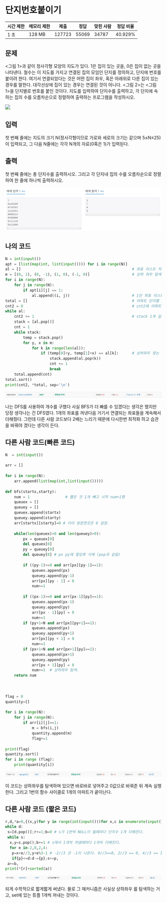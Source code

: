 # 단지번호붙이기

| 시간 제한 | 메모리 제한 | 제출     | 정답    | 맞힌 사람 | 정답 비율   |
| ----- | ------ | ------ | ----- | ----- | ------- |
| 1 초   | 128 MB | 127723 | 55069 | 34787 | 40.929% |

## 문제

<그림 1>과 같이 정사각형 모양의 지도가 있다. 1은 집이 있는 곳을, 0은 집이 없는 곳을 나타낸다. 철수는 이 지도를 가지고 연결된 집의 모임인 단지를 정의하고, 단지에 번호를 붙이려 한다. 여기서 연결되었다는 것은 어떤 집이 좌우, 혹은 아래위로 다른 집이 있는 경우를 말한다. 대각선상에 집이 있는 경우는 연결된 것이 아니다. <그림 2>는 <그림 1>을 단지별로 번호를 붙인 것이다. 지도를 입력하여 단지수를 출력하고, 각 단지에 속하는 집의 수를 오름차순으로 정렬하여 출력하는 프로그램을 작성하시오.

![](https://www.acmicpc.net/upload/images/ITVH9w1Gf6eCRdThfkegBUSOKd.png)

## 입력

첫 번째 줄에는 지도의 크기 N(정사각형이므로 가로와 세로의 크기는 같으며 5≤N≤25)이 입력되고, 그 다음 N줄에는 각각 N개의 자료(0혹은 1)가 입력된다.

## 출력

첫 번째 줄에는 총 단지수를 출력하시오. 그리고 각 단지내 집의 수를 오름차순으로 정렬하여 한 줄에 하나씩 출력하시오.

![](20220902_백준2667_단지번호붙이기_assets/2022-09-02-17-30-43-image.png)

## 나의 코드

```python
N = int(input())
apt = [list(map(int, list(input()))) for i in range(N)]
al = []                                                  # 좌표 리스트 저장 할 공간
m = [(0, 1), (0, -1), (1, 0), (-1, 0)]                   # 상하 좌우 탐색
for i in range(N):
    for j in range(N):
        if apt[i][j] == 1:
            al.append((i, j))                            # 1인 좌표 리스트 저장
total = []                                               # 아파트 단지별 sum 저장
cnt2 = 0                                                 # cnt2에 아파트 단지 개수 저장.
while al:
    cnt2 += 1                                            # stack 1개 길이 0 된 횟수마다 아파트 단지 개수 1 더함
    stack = [al.pop()]
    cnt = 1
    while stack:
        temp = stack.pop()
        for y, x in m:
            for k in range(len(al)):
                if (temp[0]+y, temp[1]+x) == al[k]:      # 상하좌우 맞는 좌표 있으면 +1 없으면 pop만 되다가 stack 사라지고 다시 저장됐던 좌표에서 1개 꺼내서 시작.
                    stack.append(al.pop(k))
                    cnt += 1
                    break
    total.append(cnt)
total.sort()
print(cnt2, *total, sep='\n')
```

![](20220902_백준2667_단지번호붙이기_assets/2022-09-02-17-33-37-image.png)

나는 DFS를 사용하여 개수를 구했다 사실 BFS가 더 빠를 수 있겠다는 생각은 했지만 당장 생각나는 건 DFS였다. 1개의 좌표를 꺼낸다음 거기서 연결되는 좌표들을 계속해서 더해줬다. 그런데 다른 사람 코드보다 2배는 느리기 때문에 다시한번 최적화 하고 습관을 바꿔야 겠다는 생각이 든다.

## 다른 사람 코드(빠른 코드)

```python
N  = int(input())

arr = []

for i in range(N):
    arr.append(list(map(int,list(input()))))

def bfs(startx,starty):
    num = 1                # 뽑은 것 1개 빼고 시작 num+1했
    queuex = []
    queuey = []
    queuex.append(startx)
    queuey.append(starty)
    arr[startx][starty]=0 # 이미 방문한곳은 0 설정. 
        
    while(len(queuex)>0 and len(queuey)>0):
        px = queuex[0]
        del queuex[0]
        py = queuey[0]
        del queuey[0] # px py에 할당후 삭제 (pop과 같음)

        if ((py-1)>=0 and arr[px][py-1]==1):
            queuex.append(px)
            queuey.append(py-1)
            arr[px][py - 1] = 0
            num+=1

        if ((px-1)>=0 and arr[px-1][py]==1):
            queuex.append(px-1)
            queuey.append(py)
            arr[px - 1][py] = 0
            num+=1
        if (py+1<N and arr[px][py+1]==1):
            queuex.append(px)
            queuey.append(py+1)
            arr[px][py + 1] = 0
            num+=1
        if (px+1<N and arr[px+1][py]==1):
            queuex.append(px+1)
            queuey.append(py)
            arr[px + 1][py] = 0
            num+=1  # 상하좌우 탐색.
    return num



flag = 0
quantity=[]

for i in range(N):
    for j in range(N):
        if arr[i][j]==1:
            m = bfs(i,j)
            quantity.append(m)
            flag+=1

print(flag)
quantity.sort()
for i in range (flag):
    print(quantity[i])
```

![](20220902_백준2667_단지번호붙이기_assets/2022-09-02-17-34-33-image.png)

이 코드는 상하좌우를 탐색하며 있으면 바로바로 넣어주고 0값으로 바꿔준 뒤 계속 실행한다. 그리고 1번의 함수 사이클로 1개의 아파트가 끝이난다.

## 다른 사람 코드 (짧은 코드)

```python
r,d,*a=0,{(x,y)for y in range(int(input()))for x,c in enumerate(input())if'0'<c}
while d:
 s=[d.pop()];r+=1;b=0 # s가 1번씩 NULL이 될때마다 단지수 1개 더해진다.
 while s:
  x,y=s.pop();b+=1 # s에서 1개씩 꺼낼때마다 1개씩 더해진다.
  for e in-2,0,2,4:
   p=x+e//3,y+e%3-1 # -2//3 은 -1이 나온다. 0//3==0, 2//3 == 0, 4//3 == 1...
   if{p}<=d:d-={p};s+=p,
 a+=b,
print(*[r]+sorted(a))
```

![](20220902_백준2667_단지번호붙이기_assets/2022-09-02-17-35-04-image.png)

되게 수학적으로 짧게짧게 써냈다. 물로 그 매커니즘은 사실상 상하좌우 를 탐색하는 거고,  set에 있는 튜플 1개씩 꺼내는 것이다. 
